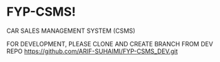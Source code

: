 # FYP-CSMS!

CAR SALES MANAGEMENT SYSTEM (CSMS)

FOR DEVELOPMENT, PLEASE CLONE AND CREATE BRANCH FROM DEV REPO https://github.com/ARIF-SUHAIMI/FYP-CSMS_DEV.git
